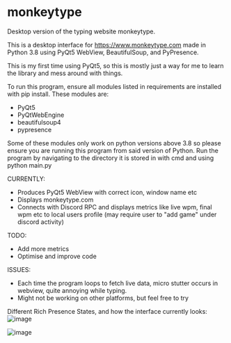 # monkeytype
Desktop version of the typing website monkeytype.

This is a desktop interface for https://www.monkeytype.com made in Python 3.8 using PyQt5 WebView, BeautifulSoup, and PyPresence.

This is my first time using PyQt5, so this is mostly just a way for me to learn the library and mess around with things.


To run this program, ensure all modules listed in requirements are installed with pip install. These modules are:
 - PyQt5
 - PyQtWebEngine
 - beautifulsoup4
 - pypresence

Some of these modules only work on python versions above 3.8 so please ensure you are running this program from said version of Python.
Run the program by navigating to the directory it is stored in with cmd and using python main.py 



CURRENTLY:
 - Produces PyQt5 WebView with correct icon, window name etc
 - Displays monkeytype.com
 - Connects with Discord RPC and displays metrics like live wpm, final wpm etc to local users profile (may require user to "add game" under discord activity)

TODO:
 - Add more metrics
 - Optimise and improve code

ISSUES:
 - Each time the program loops to fetch live data, micro stutter occurs in webview, quite annoying while typing. 
 - Might not be working on other platforms, but feel free to try
 
Different Rich Presence States, and how the interface currently looks:
![image](https://user-images.githubusercontent.com/66559391/189547495-f2704a99-e405-4ea9-b9d8-6a1d087a944a.png)


![image](https://user-images.githubusercontent.com/66559391/189547498-970235a1-07a5-4bc7-a168-635a4d0bea2d.png)
